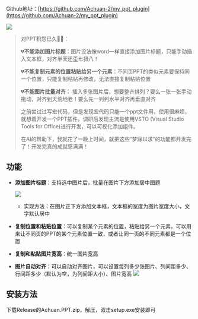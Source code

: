 

Github地址：[https://github.com/Achuan-2/my_ppt_plugin](https://github.com/Achuan-2/my_ppt_plugin)

![](https://fastly.jsdelivr.net/gh/Achuan-2/PicBed/assets/20250110005917-2025-01-10.png)

> 对PPT积怨已久😮‍💨：
>
> 💔**不能添加图片标题**：图片没法像word一样直接添加图片标题，只能手动插入文本框，对齐半天还歪七扭八！
>
> 💔**不能复制元素的位置粘贴给另一个元素**：不同页PPT的类似元素要保持同一个位置，只能复制粘贴再修改，无法直接复制粘贴位置
>
> 💔**不能图片批量对齐：**  插入多张图片后，想要整齐排列？要么一张一张手动拖动，对齐到天荒地老！要么先一列列水平对齐再垂直对齐
>
> 之前尝试过写宏代码，但是发现宏代码只能一个ppt文件用，使用很麻烦，就想着开发一个PPT插件。调研后发现主流是使用VSTO (Visual Studio Tools for Office)进行开发，可以可视化添加组件。
>
> 在AI的帮助下，我就花了一晚上时间，就把这些“梦寐以求”的功能都开发完了！开发完真的成就感满满！

## 功能

* **添加图片标题**：支持选中图片后，批量在图片下方添加居中图题

    ![](https://fastly.jsdelivr.net/gh/Achuan-2/PicBed/assets/20250110005950-2025-01-10.png)
  * 实现方法：在图片正下方添加文本框，文本框的宽度为图片宽度大小，文字默认居中
* **复制位置和粘贴位置**：可以复制某个元素的位置，粘贴给另一个元素，可以用来让不同页的PPT的某个元素位置一致，或者让同一页的不同元素都是一个位置
* **复制和粘贴图片宽高**：统一图片宽高
* **图片自动对齐**：可以自动对齐图片，可以设置每列多少张图片、列间距多少、行间距多少（默认为空，为列间距大小）、图片宽高
![](https://fastly.jsdelivr.net/gh/Achuan-2/PicBed/assets/20250110010006-2025-01-10.png)

## 安装方法

下载Release的Achuan.PPT.zip，解压，双击setup.exe安装即可
